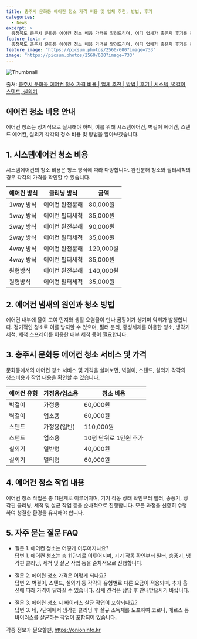 ```yaml
---
title: 충주시 문화동 에어컨 청소 가격 비용 및 업체 추천, 방법, 후기
categories:
  - News
excerpt: >
  충청북도 충주시 문화동 에어컨 청소 비용 가격을 알려드리며, 어디 업체가 좋은지 후기를 통해 알아보겠습니다. 현재 글에서는 시스템, 벽걸이, 스탠드, 실외기 각각에 대해 청소 비용이 나와 있으니 참고하시면 되겠습니다. 에어컨 분해 청소 방법 보기 👈 클릭셀프 에어컨 청소 방법 보기👈 클릭충주시 문화동 에어컨 청소 비용시스템에어컨 방식클리닝방식금액1way 방식에어컨 완전분해80,000원1way 방식에어컨 필터세척35,000원2way 방식에어컨 완전분해90,000원2way 방식에어컨 필터세척35,000원4way 방식에어컨 완전분해120,000원4way 방식에어컨 필터세척35,000원원형방식에어컨 완전분해140,000원원형방식에어컨 필터세척35,000원에어컨 청소 견적 샘플 보기 👈 클릭에어컨 냄새의 원인에어..
feature_text: >
  충청북도 충주시 문화동 에어컨 청소 비용 가격을 알려드리며, 어디 업체가 좋은지 후기를 통해 알아보겠습니다. 현재 글에서는 시스템, 벽걸이, 스탠드, 실외기 각각에 대해 청소 비용이 나와 있으니 참고하시면 되겠습니다. 에어컨 분해 청소 방법 보기 👈 클릭셀프 에어컨 청소 방법 보기👈 클릭충주시 문화동 에어컨 청소 비용시스템에어컨 방식클리닝방식금액1way 방식에어컨 완전분해80,000원1way 방식에어컨 필터세척35,000원2way 방식에어컨 완전분해90,000원2way 방식에어컨 필터세척35,000원4way 방식에어컨 완전분해120,000원4way 방식에어컨 필터세척35,000원원형방식에어컨 완전분해140,000원원형방식에어컨 필터세척35,000원에어컨 청소 견적 샘플 보기 👈 클릭에어컨 냄새의 원인에어..
feature_image: "https://picsum.photos/2560/600?image=733"
image: "https://picsum.photos/2560/600?image=733"
---
```


![Thumbnail](https://img1.daumcdn.net/thumb/R800x0/?scode=mtistory2&fname=https%3A%2F%2Fblog.kakaocdn.net%2Fdn%2FceGY1S%2FbtsHBoqh1Rm%2F9i2nTyi9irRxOYn1DSZdKK%2Fimg.webp)

<p>출처: <a href="https://onioninfo.kr/entry/%EC%B6%A9%EC%A3%BC%EC%8B%9C-%EB%AC%B8%ED%99%94%EB%8F%99-%EC%97%90%EC%96%B4%EC%BB%A8-%EC%B2%AD%EC%86%8C-%EA%B0%80%EA%B2%A9-%EB%B9%84%EC%9A%A9-%EC%97%85%EC%B2%B4-%EC%B6%94%EC%B2%9C-%EB%B0%A9%EB%B2%95-%ED%9B%84%EA%B8%B0-%EC%8B%9C%EC%8A%A4%ED%85%9C-%EB%B2%BD%EA%B1%B8%EC%9D%B4-%EC%8A%A4%ED%83%A0%EB%93%9C-%EC%8B%A4%EC%99%B8%EA%B8%B0" rel="dofollow">충주시 문화동 에어컨 청소 가격 비용 | 업체 추천 | 방법 | 후기 | 시스템, 벽걸이, 스탠드, 실외기</a> </p>

## 에어컨 청소 비용 안내

에어컨 청소는 정기적으로 실시해야 하며, 이를 위해 시스템에어컨, 벽걸이 에어컨, 스탠드 에어컨, 실외기 각각의 청소 비용 및 방법을
알아보겠습니다.

## 1\. 시스템에어컨 청소 비용

시스템에어컨의 청소 비용은 청소 방식에 따라 다양합니다. 완전분해 청소와 필터세척의 경우 각각의 가격을 확인할 수 있습니다.

**에어컨 방식** | **클리닝 방식** | **금액**  
---|---|---  
1way 방식 | 에어컨 완전분해 | 80,000원  
1way 방식 | 에어컨 필터세척 | 35,000원  
2way 방식 | 에어컨 완전분해 | 90,000원  
2way 방식 | 에어컨 필터세척 | 35,000원  
4way 방식 | 에어컨 완전분해 | 120,000원  
4way 방식 | 에어컨 필터세척 | 35,000원  
원형방식 | 에어컨 완전분해 | 140,000원  
원형방식 | 에어컨 필터세척 | 35,000원  
  
## 2\. 에어컨 냄새의 원인과 청소 방법

에어컨 내부에 물이 고여 먼지와 생활 오염물이 만나 곰팡이가 생기며 악취가 발생합니다. 정기적인 청소로 이를 방지할 수 있으며, 필터 분리,
중성세제를 이용한 청소, 냉각기 세척, 세척 스프레이를 이용한 내부 세척 등이 필요합니다.

## 3\. 충주시 문화동 에어컨 청소 서비스 및 가격

문화동에서의 에어컨 청소 서비스 및 가격을 살펴보면, 벽걸이, 스탠드, 실외기 각각의 청소비용과 작업 내용을 확인할 수 있습니다.

**에어컨 유형** | **가정용/업소용** | **청소 비용**  
---|---|---  
벽걸이 | 가정용 | 60,000원  
벽걸이 | 업소용 | 60,000원  
스탠드 | 가정용(일반) | 110,000원  
스탠드 | 업소용 | 10평 단위로 1만원 추가  
실외기 | 일반형 | 40,000원  
실외기 | 멀티형 | 60,000원  
  
## 4\. 에어컨 청소 작업 내용

에어컨 청소 작업은 총 11단계로 이루어지며, 기기 작동 상태 확인부터 필터, 송풍기, 냉각핀 클리닝, 세척 및 살균 작업 등을 순차적으로
진행합니다. 모든 과정을 신중히 수행하여 청결한 환경을 유지해야 합니다.

## 5\. 자주 묻는 질문 FAQ

  * 질문 1. 에어컨 청소는 어떻게 이루어지나요?   
답변 1. 에어컨 청소는 총 11단계로 이루어지며, 기기 작동 확인부터 필터, 송풍기, 냉각핀 클리닝, 세척 및 살균 작업 등을 순차적으로
진행합니다.

  * 질문 2. 에어컨 청소 가격은 어떻게 되나요?   
답변 2. 벽걸이, 스탠드, 실외기 등 각각의 유형별로 다른 요금이 적용되며, 추가 옵션에 따라 가격이 달라질 수 있습니다. 상세 견적은
상담 후 안내받으시기 바랍니다.

  * 질문 3. 에어컨 청소 시 바이러스 살균 작업이 포함되나요?   
답변 3. 네, 7단계에서 냉각핀 클리닝 후 살규 소독제를 도포하여 코로나, 메르스 등 바이러스를 살균하는 작업이 포함되어 있습니다.

 

각종 정보가 필요할땐, <a href="https://onioninfo.kr" rel="dofollow">https://onioninfo.kr</a>


